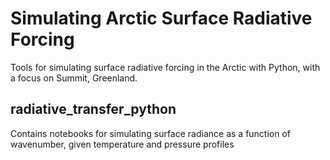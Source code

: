 
# Simulating Arctic Surface Radiative Forcing
Tools for simulating surface radiative forcing in the Arctic with Python, with a focus on Summit, Greenland.

## radiative_transfer_python
   Contains notebooks for simulating surface radiance as a function of wavenumber, given temperature and pressure profiles
